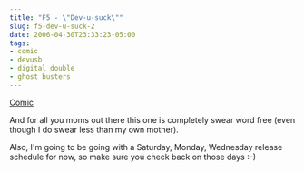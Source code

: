 ```yaml
---
title: "F5 - \"Dev-u-suck\""
slug: f5-dev-u-suck-2
date: 2006-04-30T23:33:23-05:00
tags:
- comic
- devusb
- digital double
- ghost busters
---
```

[Comic](http://digitaldouble.smackjeeves.com/comics/54168/)

And for all you moms out there this one is completely swear word free (even though I do swear less than my own mother).

Also, I'm going to be going with a Saturday, Monday, Wednesday release schedule for now, so make sure you check back on those days :-)
